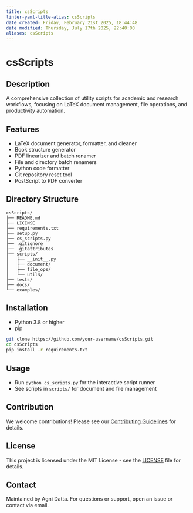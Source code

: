 ```yaml
---
title: csScripts
linter-yaml-title-alias: csScripts
date created: Friday, February 21st 2025, 18:44:48
date modified: Thursday, July 17th 2025, 22:40:00
aliases: csScripts
---
```


# csScripts

## Description

A comprehensive collection of utility scripts for academic and research workflows, focusing on LaTeX document management, file operations, and productivity automation.

## Features

- LaTeX document generator, formatter, and cleaner
- Book structure generator
- PDF linearizer and batch renamer
- File and directory batch renamers
- Python code formatter
- Git repository reset tool
- PostScript to PDF converter

## Directory Structure

```
csScripts/
├── README.md
├── LICENSE
├── requirements.txt
├── setup.py
├── cs_scripts.py
├── .gitignore
├── .gitattributes
├── scripts/
│   ├── __init__.py
│   ├── document/
│   ├── file_ops/
│   └── utils/
├── tests/
├── docs/
└── examples/
```

## Installation

- Python 3.8 or higher
- pip

```bash
git clone https://github.com/your-username/csScripts.git
cd csScripts
pip install -r requirements.txt
```

## Usage

- Run `python cs_scripts.py` for the interactive script runner
- See scripts in `scripts/` for document and file management

## Contribution

We welcome contributions! Please see our [Contributing Guidelines](CONTRIBUTING.md) for details.

## License

This project is licensed under the MIT License - see the [LICENSE](LICENSE) file for details.

## Contact

Maintained by Agni Datta. For questions or support, open an issue or contact via email.
